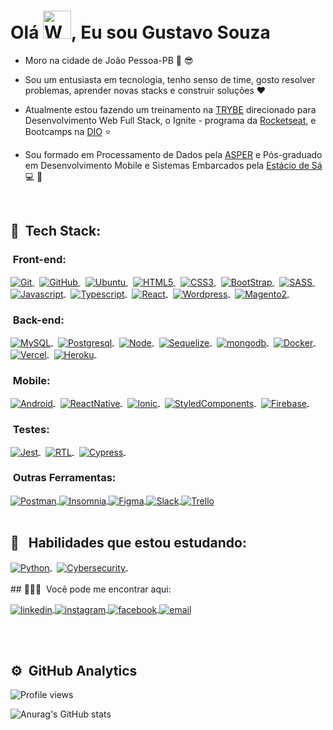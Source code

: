
<h1 align="left">Olá  <img src="https://raw.githubusercontent.com/nixin72/nixin72/master/wave.gif" 
         alt="Waving hand animated gif"
         height="45"
         width="45" />, Eu sou Gustavo Souza</h1>


-  Moro na cidade de João Pessoa-PB :sunrise: :sunglasses:

- Sou um entusiasta em tecnologia, tenho senso de time, gosto resolver problemas, aprender novas stacks e construir soluções :heart: 

- Atualmente estou fazendo um treinamento na [TRYBE](https://www.betrybe.com/) direcionado para Desenvolvimento Web Full Stack, o Ignite - programa da [Rocketseat](https://app.rocketseat.com.br/ignite), e Bootcamps na [DIO](https://web.dio.me/home)  ⭐

- Sou formado em Processamento de Dados pela [ASPER](https://www.asper.edu.br/) e Pós-graduado em Desenvolvimento Mobile e Sistemas Embarcados pela [Estácio de Sá](https://estacio.br/) :computer: :iphone:

<br />

## :robot: &nbsp;Tech Stack:

### &nbsp;Front-end:
<a href="https://git-scm.com/" target="_blank">
  <img align="center" src="https://img.shields.io/badge/-Git-414141?style=flat&logo=git" alt="Git"/>
</a>&nbsp;
<a href="https://github.com/" target="_blank">
  <img align="center" src="https://img.shields.io/badge/-GitHub-414141?style=flat&logo=github" alt="GitHub"/>
</a>&nbsp;
<a href="https://ubuntu.com" target="_blank">
  <img align="center" src="https://img.shields.io/badge/-Ubuntu-414141?style=flat&logo=ubuntu" alt="Ubuntu"/>
</a>&nbsp;
<a href="https://www.w3c.br/Cursos/CursoHTML5" target="_blank">
  <img align="center" src="https://img.shields.io/badge/-HTML5-414141?style=flat&logo=html5" alt="HTML5"/>
</a>&nbsp;
<a href="https://www.w3c.br/Cursos/CursoCSS3/" target="_blank">
  <img align="center" src="https://img.shields.io/badge/-CSS3-414141?style=flat&logo=css3" alt="CSS3"/>
</a>&nbsp;
<a href="https://getbootstrap.com/docs/5.2/getting-started/introduction/" target="_blank">
  <img align="center" src="https://img.shields.io/badge/-BootStrap-414141?style=flat&logo=bootstrap" alt="BootStrap"/>
</a>&nbsp;
<a href="https://sass-lang.com/documentation" target="_blank">
  <img align="center" src="https://img.shields.io/badge/-SASS-414141?style=flat&logo=sass" alt="SASS"/>
</a>&nbsp;
<a href="https://www.w3schools.com/js/" target="_blank">
  <img align="center" src="https://img.shields.io/badge/-Javascript-414141?style=flat&logo=javascript" alt="Javascript"/>
</a>&nbsp;
<a href="https://www.typescriptlang.org/docs/" target="_blank">
  <img align="center" src="https://img.shields.io/badge/-Typescript-414141?style=flat&logo=typescript" alt="Typescript"/>
</a>&nbsp;
<a href="https://pt-br.reactjs.org/" target="_blank">
  <img align="center" src="https://img.shields.io/badge/-React-414141?style=flat&logo=react" alt="React"/>
</a>&nbsp;
<a href="https://br.wordpress.org/" target="_blank">
  <img align="center" src="https://img.shields.io/badge/-Wordpress-414141?style=flat&logo=wordpress" alt="Wordpress"/>
</a>&nbsp;
<a href="https://marketplace.magento.com/" target="_blank">
  <img align="center" src="https://img.shields.io/badge/-Magento2-414141?style=flat&logo=magento" alt="Magento2"/>
</a>&nbsp;

### &nbsp;Back-end:

<a href="https://www.mysql.com/" target="_blank">
  <img align="center" src="https://img.shields.io/badge/-MySQL-414141?style=flat&logo=mysql" alt="MySQL"/>
</a>&nbsp;
<a href="https://www.postgresql.org/" target="_blank">
  <img align="center" src="https://img.shields.io/badge/-Postgresql-414141?style=flat&logo=postgresql" alt="Postgresql"/>
</a>&nbsp;
<a href="https://nodejs.org/en/" target="_blank">
  <img align="center" src="https://img.shields.io/badge/-NodeJs-414141?style=flat&logo=node.js" alt="Node"/>
</a>&nbsp;
<a href="https://sequelize.org/docs/v6/getting-started/" target="_blank">
  <img align="center" src="https://img.shields.io/badge/-Sequelize-414141?style=flat&logo=sequelize" alt="Sequelize"/>
</a>&nbsp;
<a href="https://cloud.mongodb.com/" target="_blank">
  <img align="center" src="https://img.shields.io/badge/-Mongo-414141?style=flat&logo=mongodb" alt="mongodb"/>
</a>&nbsp;
<a href="https://docs.docker.com/" target="_blank">
  <img align="center" src="https://img.shields.io/badge/-Docker-414141?style=flat&logo=docker" alt="Docker"/>
</a>&nbsp;
<a href="https://vercel.com/" target="_blank">
  <img align="center" src="https://img.shields.io/badge/-Vercel-414141?style=flat&logo=vercel" alt="Vercel"/>
</a>&nbsp;
<a href="https://heroku.com/" target="_blank">
  <img align="center" src="https://img.shields.io/badge/-Heroku-414141?style=flat&logo=heroku" alt="Heroku"/>
</a>&nbsp;

### &nbsp;Mobile:

<a href="https://developer.android.com/" target="_blank">
  <img align="center" src="https://img.shields.io/badge/-Android-414141?style=flat&logo=android" alt="Android"/>
</a>&nbsp;
<a href="https://reactnative.dev/docs/getting-started" target="_blank">
  <img align="center" src="https://img.shields.io/badge/-ReactNative-414141?style=flat&logo=react" alt="ReactNative"/>
</a>&nbsp;
<a href="https://ionicframework.com/docs/" target="_blank">
  <img align="center" src="https://img.shields.io/badge/-Ionic-414141?style=flat&logo=ionic" alt="Ionic"/>
</a>&nbsp;
<a href="https://styled-components.com/docs" target="_blank">
  <img align="center" src="https://img.shields.io/badge/-SytedComponents-414141?style=flat&logo=styled-components" alt="StyledComponents"/>
</a>&nbsp;
<a href="https://firebase.google.com/" target="_blank">
  <img align="center" src="https://img.shields.io/badge/-Firebase-414141?style=flat&logo=firebase" alt="Firebase"/>
</a>&nbsp;


### &nbsp;Testes:

<a href="https://jestjs.io/pt-BR/docs/getting-started" target="_blank">
  <img align="center" src="https://img.shields.io/badge/-Jest-414141?style=flat&logo=jest" alt="Jest"/>
</a>&nbsp;
<a href="https://testing-library.com/docs/react-testing-library/intro/" target="_blank">
  <img align="center" src="https://img.shields.io/badge/-RTL-414141?style=flat&logo=rtl" alt="RTL"/>
</a>&nbsp;
<a href="https://docs.cypress.io/guides/overview/why-cypress" target="_blank">
  <img align="center" src="https://img.shields.io/badge/-Cypress-414141?style=flat&logo=cypress" alt="Cypress"/>
</a>&nbsp;

### &nbsp;Outras Ferramentas:

<a href="https://www.postman.com/" target="_blank">
  <img align="center" src="https://img.shields.io/badge/-Postman-414141?style=flat&logo=postman" alt="Postman"/>
</a>
<a href="https://insomnia.rest/" target="_blank">
  <img align="center" src="https://img.shields.io/badge/-Insomnia-414141?style=flat&logo=insomnia" alt="Insomnia"/>
</a>
<a href="https://www.figma.com/" target="_blank">
  <img align="center" src="https://img.shields.io/badge/-Figma-414141?style=flat&logo=figma" alt="Figma"/>
</a>
<a href="https://slack.com" target="_blank">
  <img align="center" src="https://img.shields.io/badge/-Slack-414141?style=flat&logo=slack" alt="Slack"/>
</a>
<a href="https://trello.com/" target="_blank">
  <img align="center" src="https://img.shields.io/badge/-Trello-414141?style=flat&logo=trello" alt="Trello"/>
</a>
<br><br>

## :rocket: &nbsp; Habilidades que estou estudando:

<a href="https://docs.python.org/3/" target="_blank">
  <img align="center" src="https://img.shields.io/badge/-Python-414141?style=flat&logo=python" alt="Python"/>
</a>&nbsp;
<a href="https://securityblue.team/" target="_blank">
  <img align="center" src="https://img.shields.io/badge/-Cybersecurity-414141?style=flat&logo=cybersecurity" alt="Cybersecurity"/>
</a>&nbsp;
<br><br>
## 👨🏽‍🦲 &nbsp;Você pode me encontrar aqui:

<p align="left" >
<a href="https://www.linkedin.com/in/gustavosouza-jp/" target="_blank">
  <img align="center" src="https://img.shields.io/badge/-gustavogss-003399?style=flat&logo=linkedin" alt="linkedin"/>
</a>
<a href="https://www.instagram.com/gustavogss.jp/?hl=pt-br" target="_blank">
 <img align="center" src="https://img.shields.io/badge/-gustavogss-003399?style=flat&logo=instagram" alt="instagram"/>
</a>
<a href="https://www.facebook.com/gustavogss.jp/" target="_blank">
 <img align="center" src="https://img.shields.io/badge/-gustavogss-003399?style=flat&logo=facebook" alt="facebook"/>
</a> 
 <a href=mailto:gustavogss@gmail.com?subject="HTML link" target="_blank">
 <img align="center" src="https://img.shields.io/badge/-gustavogss.dev@gmail.com-003399?style=flat&logo=gmail" alt="email"/>
</a> 
</p>


<br><br>
## ⚙️ &nbsp;GitHub Analytics

<p align="left"> <img src="https://komarev.com/ghpvc/?username=gustavogss&color=yellow" alt="Profile views" /> </p>

![Anurag's GitHub stats](https://github-readme-stats.vercel.app/api?username=gustavogss&theme=radical&show_icons=true)


